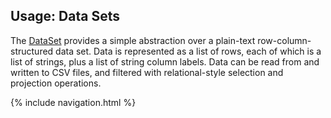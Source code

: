 ## Usage: Data Sets

The <a href="https://quicksilver.host.cs.st-andrews.ac.uk/apidocs/ciesvium/?uk/ac/standrews/cs/utilities/dataset/DataSet.html">DataSet</a>
provides a simple abstraction over a plain-text row-column-structured data set. Data is represented as a list of rows, each of which is a
list of strings, plus a list of string column labels. Data can be read from and written to CSV files, and filtered with relational-style
selection and projection operations.

{% include navigation.html %}
